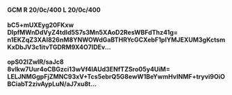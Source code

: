 #### GCM R 20/0c/400 L 20/0c/400
**bC5+mUXEyg20FKxw**<br/>**DlpfMWnDdVyZ4tdId5S7s3Mn5XAoD2ResWBFdThz41g=**<br/>**n1EKZqZ3XAI826nM8YNWOWdGaBTHRYcGCXebF1plYMJEXUM3gKctsmKxDbJV3c1itvTGDRM9X4O7IDEv...**<br/><br/>
**opS02lZwlR/saJc8**<br/>**8vlkw7Uur4oCBGzci13wVf4lAUd3ENfTZSro05y4UiM=**<br/>**LELJNMGgpFjZMNC93xV+Tcs5ebrQ5G8ewW1BeYwmHvINMF+tryvi9OiOBCiabT2zivAypLuN/aJ7xu8t...**
